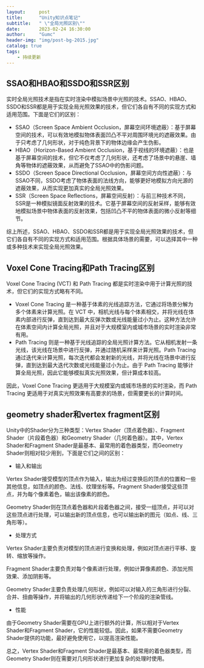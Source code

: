 ```yaml
---
layout:     post
title:      "Unity知识点笔记"
subtitle:   " \"全局光照区别\""
date:       2023-02-24 16:30:00
author:     "Gumc"
header-img: "img/post-bg-2015.jpg"
catalog: true
tags:
    - 持续更新
---
```

## SSAO和HBAO和SSDO和SSR区别

实时全局光照技术是指在实时渲染中模拟场景中光照的技术。SSAO、HBAO、SSDO和SSR都是用于实现全局光照效果的技术，但它们各自有不同的实现方式和适用范围。下面是它们的区别：

* SSAO（Screen Space Ambient Occlusion，屏幕空间环境遮蔽）：基于屏幕空间的技术，可以有效地模拟物体表面凹凸不平对周围环境光的遮蔽效果。由于只考虑了几何形状，对于纯色背景下的物体边缘会产生伪影。
* HBAO（Horizon-Based Ambient Occlusion，基于视线的环境遮蔽）：也是基于屏幕空间的技术，但它不仅考虑了几何形状，还考虑了场景中的悬崖、墙角等物体的遮蔽效果，从而避免了SSAO中的伪影问题。
* SSDO（Screen Space Directional Occlusion，屏幕空间方向性遮蔽）：与SSAO不同，SSDO考虑了物体表面的法线方向，能够更好地模拟方向光源的遮蔽效果，从而实现更加真实的全局光照效果。
* SSR（Screen Space Reflections，屏幕空间反射）：与前三种技术不同，SSR是一种模拟镜面反射效果的技术。它基于屏幕空间的反射采样，能够有效地模拟场景中物体表面的反射效果，包括凹凸不平的物体表面的微小反射等细节。

综上所述，SSAO、HBAO、SSDO和SSR都是用于实现全局光照效果的技术，但它们各自有不同的实现方式和适用范围。根据具体场景的需要，可以选择其中一种或多种技术来实现全局光照效果。

## Voxel Cone Tracing和Path Tracing区别

Voxel Cone Tracing (VCT) 和 Path Tracing 都是实时渲染中用于计算光照的技术，但它们的实现方式略有不同。

* Voxel Cone Tracing 是一种基于体素的光线追踪方法，它通过将场景分解为多个体素来计算光照。在 VCT 中，相机光线与每个体素相交，并将光线在体素内部进行反弹，直到达到最大反弹次数或光线能量过小为止。这种方法允许在体素空间内计算全局光照，并且对于大规模室内或城市场景的实时渲染非常有用。
* Path Tracing 则是一种基于光线追踪的全局光照计算方法。它从相机发射一条光线，该光线在场景中进行反弹，并通过随机采样来计算光照。Path Tracing 通过迭代来计算光照，每次迭代都会发射新的光线，并将光线在场景中进行反弹，直到达到最大迭代次数或光线能量过小为止。由于 Path Tracing 能够计算全局光照，因此它能够模拟真实光照效果，但计算成本较高。

因此，Voxel Cone Tracing 更适用于大规模室内或城市场景的实时渲染，而 Path Tracing 更适用于对真实光照效果有高要求的场景，但需要更长的计算时间。

## geometry shader和vertex fragment区别

Unity中的Shader分为三种类型：Vertex Shader（顶点着色器）、Fragment Shader（片段着色器）和Geometry Shader（几何着色器）。其中，Vertex Shader和Fragment Shader是最基本、最常用的着色器类型，而Geometry Shader则相对较少用到，下面是它们之间的区别：

* 输入和输出

Vertex Shader接受模型的顶点作为输入，输出为经过变换后的顶点的位置和一些其他信息，如顶点的颜色、法线、纹理坐标等。Fragment Shader接受这些顶点，并为每个像素着色，输出该像素的颜色。

Geometry Shader则在顶点着色器和片段着色器之间，接受一组顶点，并可以对这些顶点进行处理，可以输出新的顶点信息，也可以输出新的图元（如点、线、三角形等）。

* 处理方式

Vertex Shader主要负责对模型的顶点进行变换和处理，例如对顶点进行平移、旋转、缩放等操作。

Fragment Shader主要负责对每个像素进行处理，例如计算像素颜色、添加光照效果、添加阴影等。

Geometry Shader主要负责处理几何形状，例如可以对输入的三角形进行分裂、合并、扭曲等操作，并将输出的几何形状传递给下一个阶段的渲染管线。

* 性能

由于Geometry Shader需要在GPU上进行额外的计算，所以相对于Vertex Shader和Fragment Shader，它的性能较低。因此，如果不需要Geometry Shader提供的功能，最好避免使用它，以提高渲染性能。

总之，Vertex Shader和Fragment Shader是最基本、最常用的着色器类型，而Geometry Shader则在需要对几何形状进行更加复杂的处理时使用。
